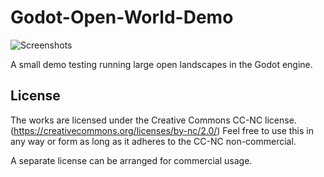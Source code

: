 # Godot-Open-World-Demo

![Screenshots](https://raw.githubusercontent.com/redhoot-dev/Godot-Open-World-Demo/master/screenshot.jpg)

A small demo testing running large open landscapes in the Godot engine. 

## License
The works are licensed under the Creative Commons CC-NC license. (https://creativecommons.org/licenses/by-nc/2.0/) Feel free to use this in any way or form as long as it adheres to the CC-NC non-commercial.

A separate license can be arranged for commercial usage. 

